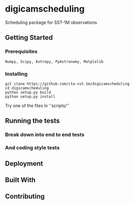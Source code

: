 # digicamscheduling

Scheduling package for SST-1M observations

## Getting Started

### Prerequisites

```
Numpy, Scipy, Astropy, PyAstronomy, Matplolib
```

### Installing


```
git clone https://github.com/cta-sst-1m/digicamscheduling
cd digicamscheduling
python setup.py build
python setup.py install
```
Try one of the files in ''scripts/''

## Running the tests

### Break down into end to end tests


### And coding style tests

## Deployment

## Built With

## Contributing
